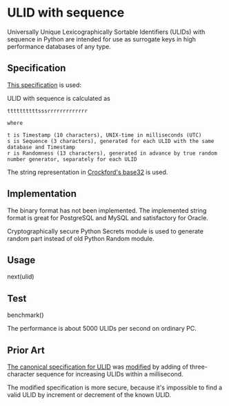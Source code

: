 # ULID with sequence
Universally Unique Lexicographically Sortable Identifiers (ULIDs) with sequence in Python
are intended for use as surrogate keys in high performance databases of any type.
## Specification
[This specification](https://github.com/ahawker/ulid/issues/306#issuecomment-451850395) is used:

ULID with sequence is calculated as

    ttttttttttsssrrrrrrrrrrrrr

    where

    t is Timestamp (10 characters), UNIX-time in milliseconds (UTC)
    s is Sequence (3 characters), generated for each ULID with the same database and Timestamp
    r is Randomness (13 characters), generated in advance by true random number generator, separately for each ULID

The string representation in [Crockford's base32](https://www.crockford.com/base32.html) is used.

## Implementation
The binary format has not been implemented. The implemented string format is great for PostgreSQL and MySQL and satisfactory for Oracle.

Cryptographically secure Python Secrets module is used to generate random part instead of old Python Random module.
## Usage
next(ulid)

## Test
benchmark()

The performance is about 5000 ULIDs per second on ordinary PC.
## Prior Art
[The canonical specification for ULID](https://github.com/ulid/spec) was [modified](https://github.com/ahawker/ulid/issues/306#issuecomment-451850395) by adding of three-character sequence for increasing ULIDs within a millisecond.

The modified specification is more secure, because it's impossible to find a valid ULID by increment or decrement of the known ULID.

